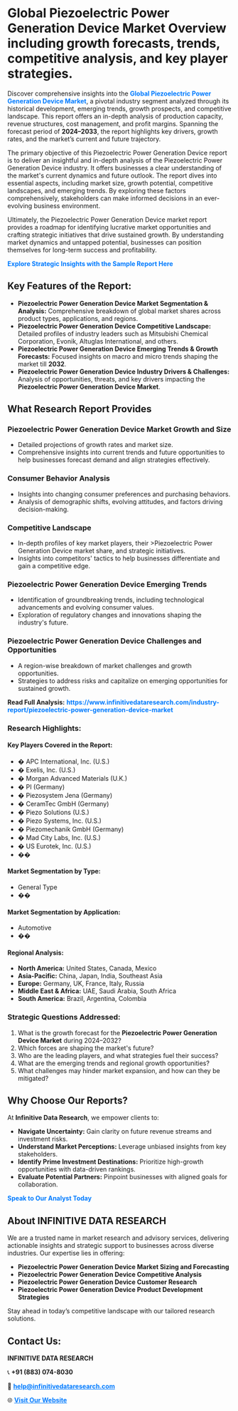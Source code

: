 <h1>Global Piezoelectric Power Generation Device Market Overview including growth forecasts, trends, competitive analysis, and key player strategies.</h1>
<p>
Discover comprehensive insights into the 
<a href="https://www.infinitivedataresearch.com/industry-report/piezoelectric-power-generation-device-market" rel="dofollow" style="color: #007BFF; text-decoration: none;"><strong>Global Piezoelectric Power Generation Device Market</strong></a>, a pivotal industry segment analyzed through its historical development, emerging trends, growth prospects, and competitive landscape. This report offers an in-depth analysis of production capacity, revenue structures, cost management, and profit margins. Spanning the forecast period of <strong>2024–2033</strong>, the report highlights key drivers, growth rates, and the market’s current and future trajectory.
</p>
<p>
The primary objective of this Piezoelectric Power Generation Device report is to deliver an insightful and in-depth analysis of the Piezoelectric Power Generation Device industry. It offers businesses a clear understanding of the market's current dynamics and future outlook. The report dives into essential aspects, including market size, growth potential, competitive landscapes, and emerging trends. By exploring these factors comprehensively, stakeholders can make informed decisions in an ever-evolving business environment.
</p>
<p>
Ultimately, the Piezoelectric Power Generation Device market report provides a roadmap for identifying lucrative market opportunities and crafting strategic initiatives that drive sustained growth. By understanding market dynamics and untapped potential, businesses can position themselves for long-term success and profitability.
</p>
<p>
<a href="https://www.infinitivedataresearch.com/request-sample/reportId=108459" style="color: #007BFF; text-decoration: none;"><strong>Explore Strategic Insights with the Sample Report Here</strong></a>
</p>

<h2>Key Features of the Report:</h2>
<ul>
<li><strong>Piezoelectric Power Generation Device Market Segmentation & Analysis:</strong> Comprehensive breakdown of global market shares across product types, applications, and regions.</li>
<li><strong>Piezoelectric Power Generation Device Competitive Landscape:</strong> Detailed profiles of industry leaders such as Mitsubishi Chemical Corporation, Evonik, Altuglas International, and others.</li>
<li><strong>Piezoelectric Power Generation Device Emerging Trends & Growth Forecasts:</strong> Focused insights on macro and micro trends shaping the market till <strong>2032</strong>.</li>
<li><strong>Piezoelectric Power Generation Device Industry Drivers & Challenges:</strong> Analysis of opportunities, threats, and key drivers impacting the <strong>Piezoelectric Power Generation Device Market</strong>.</li>
</ul>

<h2>What Research Report Provides</h2>
<h3>Piezoelectric Power Generation Device Market Growth and Size</h3>
<ul>
<li>Detailed projections of growth rates and market size.</li>
<li>Comprehensive insights into current trends and future opportunities to help businesses forecast demand and align strategies effectively.</li>
</ul>

<h3>Consumer Behavior Analysis</h3>
<ul>
<li>Insights into changing consumer preferences and purchasing behaviors.</li>
<li>Analysis of demographic shifts, evolving attitudes, and factors driving decision-making.</li>
</ul>

<h3>Competitive Landscape</h3>
<ul>
<li>In-depth profiles of key market players, their >Piezoelectric Power Generation Device market share, and strategic initiatives.</li>
<li>Insights into competitors' tactics to help businesses differentiate and gain a competitive edge.</li>
</ul>

<h3>Piezoelectric Power Generation Device Emerging Trends</h3>
<ul>
<li>Identification of groundbreaking trends, including technological advancements and evolving consumer values.</li>
<li>Exploration of regulatory changes and innovations shaping the industry's future.</li>
</ul>

<h3>Piezoelectric Power Generation Device Challenges and Opportunities</h3>
<ul>
<li>A region-wise breakdown of market challenges and growth opportunities.</li>
<li>Strategies to address risks and capitalize on emerging opportunities for sustained growth.</li>
</ul>
<p><strong>Read Full Analysis:</strong> <a href="https://www.infinitivedataresearch.com/industry-report/piezoelectric-power-generation-device-market" rel="dofollow" style="color: #007BFF; text-decoration: none;"><strong>https://www.infinitivedataresearch.com/industry-report/piezoelectric-power-generation-device-market</strong></a></p>
<h3>Research Highlights:</h3>
<h4>Key Players Covered in the Report:</h4>
<ul><li>� APC International, Inc. (U.S.)</li><li>� Exelis, Inc. (U.S.)</li><li>� Morgan Advanced Materials (U.K.)</li><li>� PI (Germany)</li><li>� Piezosystem Jena (Germany)</li><li>� CeramTec GmbH (Germany)</li><li>� Piezo Solutions (U.S.)</li><li>� Piezo Systems, Inc. (U.S.)</li><li>� Piezomechanik GmbH (Germany)</li><li>� Mad City Labs, Inc. (U.S.)</li><li>� US Eurotek, Inc. (U.S.)</li><li>��</li></ul>
<h4>Market Segmentation by Type:</h4>
<ul><li>General Type</li><li>��</li></ul>
<h4>Market Segmentation by Application:</h4>
<ul><li>Automotive</li><li>��</li></ul>

<h4>Regional Analysis:</h4>
<ul>
<li><strong>North America:</strong> United States, Canada, Mexico</li>
<li><strong>Asia-Pacific:</strong> China, Japan, India, Southeast Asia</li>
<li><strong>Europe:</strong> Germany, UK, France, Italy, Russia</li>
<li><strong>Middle East & Africa:</strong> UAE, Saudi Arabia, South Africa</li>
<li><strong>South America:</strong> Brazil, Argentina, Colombia</li>
</ul>

<h3>Strategic Questions Addressed:</h3>
<ol>
<li>What is the growth forecast for the <strong>Piezoelectric Power Generation Device Market</strong> during 2024–2032?</li>
<li>Which forces are shaping the market's future?</li>
<li>Who are the leading players, and what strategies fuel their success?</li>
<li>What are the emerging trends and regional growth opportunities?</li>
<li>What challenges may hinder market expansion, and how can they be mitigated?</li>
</ol>

<h2>Why Choose Our Reports?</h2>
<p>At <strong>Infinitive Data Research</strong>, we empower clients to:</p>
<ul>
<li><strong>Navigate Uncertainty:</strong> Gain clarity on future revenue streams and investment risks.</li>
<li><strong>Understand Market Perceptions:</strong> Leverage unbiased insights from key stakeholders.</li>
<li><strong>Identify Prime Investment Destinations:</strong> Prioritize high-growth opportunities with data-driven rankings.</li>
<li><strong>Evaluate Potential Partners:</strong> Pinpoint businesses with aligned goals for collaboration.</li>
</ul>
<p><a href="https://www.infinitivedataresearch.com/industry-report/piezoelectric-power-generation-device-market" rel="dofollow" style="color: #007BFF; text-decoration: none;"><strong>Speak to Our Analyst Today</strong></a></p>

<h2>About INFINITIVE DATA RESEARCH</h2>
<p>We are a trusted name in market research and advisory services, delivering actionable insights and strategic support to businesses across diverse industries. Our expertise lies in offering:</p>
<ul>
<li><strong>Piezoelectric Power Generation Device Market Sizing and Forecasting</strong></li>
<li><strong>Piezoelectric Power Generation Device Competitive Analysis</strong></li>
<li><strong>Piezoelectric Power Generation Device Customer Research</strong></li>
<li><strong>Piezoelectric Power Generation Device Product Development Strategies</strong></li>
</ul>
<p>Stay ahead in today’s competitive landscape with our tailored research solutions.</p>

<h2>Contact Us:</h2>
<p><strong>INFINITIVE DATA RESEARCH</strong></p>
<p>📞 <strong>+91 (883) 074-8030</strong></p>
<p>📧 <strong><a href="mailto:help@infinitivedataresearch.com" style="color: #007BFF;">help@infinitivedataresearch.com</a></strong></p>
<p>🌐 <strong><a href="https://www.infinitivedataresearch.com" rel="dofollow" style="color: #007BFF;">Visit Our Website</a></strong></p>